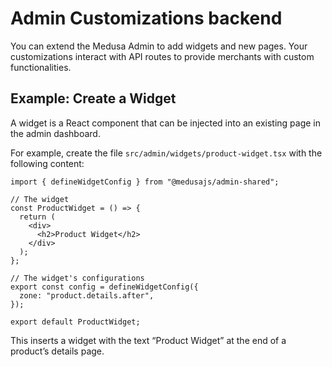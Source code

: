 # Admin Customizations backend

You can extend the Medusa Admin to add widgets and new pages. Your customizations interact with API routes to provide merchants with custom functionalities.

## Example: Create a Widget

A widget is a React component that can be injected into an existing page in the admin dashboard.

For example, create the file `src/admin/widgets/product-widget.tsx` with the following content:

```tsx title="src/admin/widgets/product-widget.tsx"
import { defineWidgetConfig } from "@medusajs/admin-shared";

// The widget
const ProductWidget = () => {
  return (
    <div>
      <h2>Product Widget</h2>
    </div>
  );
};

// The widget's configurations
export const config = defineWidgetConfig({
  zone: "product.details.after",
});

export default ProductWidget;
```

This inserts a widget with the text “Product Widget” at the end of a product’s details page.
